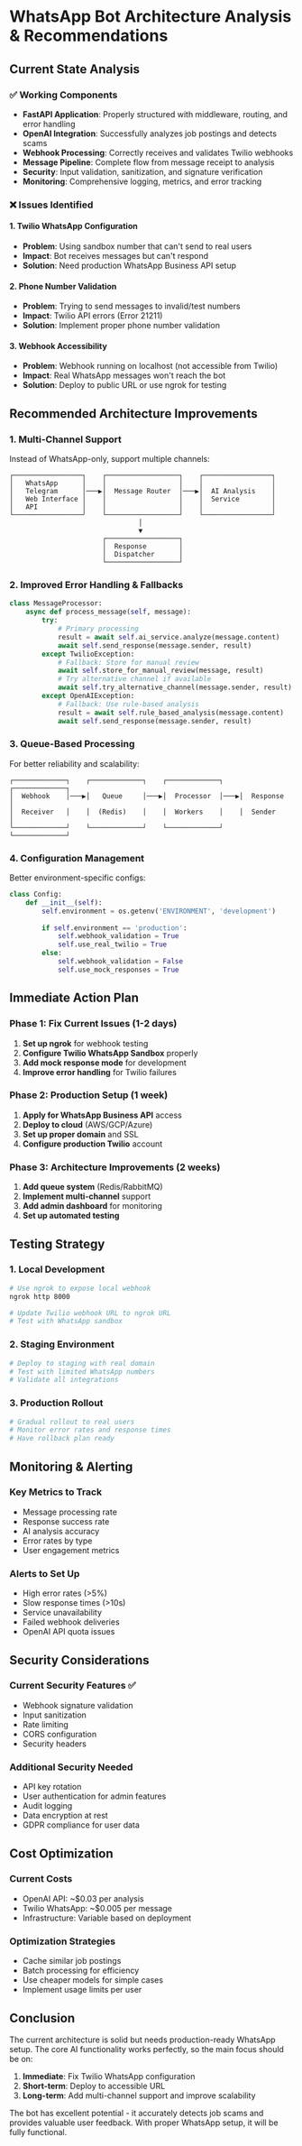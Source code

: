 # WhatsApp Bot Architecture Analysis & Recommendations

## Current State Analysis

### ✅ Working Components
- **FastAPI Application**: Properly structured with middleware, routing, and error handling
- **OpenAI Integration**: Successfully analyzes job postings and detects scams
- **Webhook Processing**: Correctly receives and validates Twilio webhooks
- **Message Pipeline**: Complete flow from message receipt to analysis
- **Security**: Input validation, sanitization, and signature verification
- **Monitoring**: Comprehensive logging, metrics, and error tracking

### ❌ Issues Identified

#### 1. Twilio WhatsApp Configuration
- **Problem**: Using sandbox number that can't send to real users
- **Impact**: Bot receives messages but can't respond
- **Solution**: Need production WhatsApp Business API setup

#### 2. Phone Number Validation
- **Problem**: Trying to send messages to invalid/test numbers
- **Impact**: Twilio API errors (Error 21211)
- **Solution**: Implement proper phone number validation

#### 3. Webhook Accessibility
- **Problem**: Webhook running on localhost (not accessible from Twilio)
- **Impact**: Real WhatsApp messages won't reach the bot
- **Solution**: Deploy to public URL or use ngrok for testing

## Recommended Architecture Improvements

### 1. Multi-Channel Support
Instead of WhatsApp-only, support multiple channels:

```
┌─────────────────┐    ┌──────────────────┐    ┌─────────────────┐
│   WhatsApp      │    │                  │    │                 │
│   Telegram      │───▶│  Message Router  │───▶│  AI Analysis    │
│   Web Interface │    │                  │    │  Service        │
│   API           │    │                  │    │                 │
└─────────────────┘    └──────────────────┘    └─────────────────┘
                                │
                                ▼
                       ┌──────────────────┐
                       │  Response        │
                       │  Dispatcher      │
                       └──────────────────┘
```

### 2. Improved Error Handling & Fallbacks

```python
class MessageProcessor:
    async def process_message(self, message):
        try:
            # Primary processing
            result = await self.ai_service.analyze(message.content)
            await self.send_response(message.sender, result)
        except TwilioException:
            # Fallback: Store for manual review
            await self.store_for_manual_review(message, result)
            # Try alternative channel if available
            await self.try_alternative_channel(message.sender, result)
        except OpenAIException:
            # Fallback: Use rule-based analysis
            result = await self.rule_based_analysis(message.content)
            await self.send_response(message.sender, result)
```

### 3. Queue-Based Processing
For better reliability and scalability:

```
┌─────────────┐    ┌─────────────┐    ┌─────────────┐    ┌─────────────┐
│  Webhook    │───▶│   Queue     │───▶│  Processor  │───▶│  Response   │
│  Receiver   │    │  (Redis)    │    │  Workers    │    │  Sender     │
└─────────────┘    └─────────────┘    └─────────────┘    └─────────────┘
```

### 4. Configuration Management
Better environment-specific configs:

```python
class Config:
    def __init__(self):
        self.environment = os.getenv('ENVIRONMENT', 'development')
        
        if self.environment == 'production':
            self.webhook_validation = True
            self.use_real_twilio = True
        else:
            self.webhook_validation = False
            self.use_mock_responses = True
```

## Immediate Action Plan

### Phase 1: Fix Current Issues (1-2 days)
1. **Set up ngrok** for webhook testing
2. **Configure Twilio WhatsApp Sandbox** properly
3. **Add mock response mode** for development
4. **Improve error handling** for Twilio failures

### Phase 2: Production Setup (1 week)
1. **Apply for WhatsApp Business API** access
2. **Deploy to cloud** (AWS/GCP/Azure)
3. **Set up proper domain** and SSL
4. **Configure production Twilio** account

### Phase 3: Architecture Improvements (2 weeks)
1. **Add queue system** (Redis/RabbitMQ)
2. **Implement multi-channel** support
3. **Add admin dashboard** for monitoring
4. **Set up automated testing**

## Testing Strategy

### 1. Local Development
```bash
# Use ngrok to expose local webhook
ngrok http 8000

# Update Twilio webhook URL to ngrok URL
# Test with WhatsApp sandbox
```

### 2. Staging Environment
```bash
# Deploy to staging with real domain
# Test with limited WhatsApp numbers
# Validate all integrations
```

### 3. Production Rollout
```bash
# Gradual rollout to real users
# Monitor error rates and response times
# Have rollback plan ready
```

## Monitoring & Alerting

### Key Metrics to Track
- Message processing rate
- Response success rate
- AI analysis accuracy
- Error rates by type
- User engagement metrics

### Alerts to Set Up
- High error rates (>5%)
- Slow response times (>10s)
- Service unavailability
- Failed webhook deliveries
- OpenAI API quota issues

## Security Considerations

### Current Security Features ✅
- Webhook signature validation
- Input sanitization
- Rate limiting
- CORS configuration
- Security headers

### Additional Security Needed
- API key rotation
- User authentication for admin features
- Audit logging
- Data encryption at rest
- GDPR compliance for user data

## Cost Optimization

### Current Costs
- OpenAI API: ~$0.03 per analysis
- Twilio WhatsApp: ~$0.005 per message
- Infrastructure: Variable based on deployment

### Optimization Strategies
- Cache similar job postings
- Batch processing for efficiency
- Use cheaper models for simple cases
- Implement usage limits per user

## Conclusion

The current architecture is solid but needs production-ready WhatsApp setup. The core AI functionality works perfectly, so the main focus should be on:

1. **Immediate**: Fix Twilio WhatsApp configuration
2. **Short-term**: Deploy to accessible URL
3. **Long-term**: Add multi-channel support and improve scalability

The bot has excellent potential - it accurately detects job scams and provides valuable user feedback. With proper WhatsApp setup, it will be fully functional.